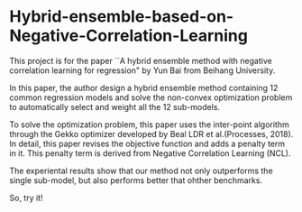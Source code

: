 # Hybrid-ensemble-based-on-Negative-Correlation-Learning

This project is for the paper ``A hybrid ensemble method with negative correlation learning for regression" by Yun Bai from Beihang University.

In this paper, the author design a hybrid ensemble method containing 12 common regression models and solve the non-convex optimization problem to automatically select and weight all the 12 sub-models.

To solve the optimization problem, this paper uses the inter-point algorithm through the Gekko optimizer developed by Beal LDR et al.(Processes, 2018). In detail, this paper revises the objective function and adds a penalty term in it. This penalty term is derived from Negative Correlation Learning (NCL).

The experiental results show that our method not only outperforms the single sub-model, but also performs better that ohther benchmarks.

So, try it!


